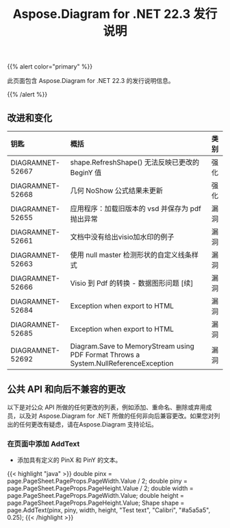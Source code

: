 ﻿---
title: Aspose.Diagram for .NET 22.3 发行说明
type: docs
weight: 25
url: /zh/net/aspose-diagram-for-net-22-3-release-notes/
---
{{% alert color="primary" %}} 

此页面包含 Aspose.Diagram for .NET 22.3 的发行说明信息。

{{% /alert %}} 
## **改进和变化**

|**钥匙**|**概括**|**类别**|
|:- |:- |:- |
|DIAGRAMNET-52667|shape.RefreshShape() 无法反映已更改的 BeginY 值|强化|
|DIAGRAMNET-52668|几何 NoShow 公式结果未更新|强化|
|DIAGRAMNET-52655|应用程序：加载旧版本的 vsd 并保存为 pdf 抛出异常|漏洞|
|DIAGRAMNET-52661|文档中没有给出visio加水印的例子|漏洞|
|DIAGRAMNET-52663|使用 null master 检测形状的自定义线条样式|漏洞|
|DIAGRAMNET-52666|Visio 到 Pdf 的转换 - 数据图形问题 [续]|漏洞|
|DIAGRAMNET-52684|Exception when export to HTML|漏洞|
|DIAGRAMNET-52685|Exception when export to HTML|漏洞|
|DIAGRAMNET-52692|Diagram.Save to MemoryStream using PDF Format Throws a System.NullReferenceException|漏洞|

## **公共 API 和向后不兼容的更改**
以下是对公众 API 所做的任何更改的列表，例如添加、重命名、删除或弃用成员，以及对 Aspose.Diagram for .NET 所做的任何非向后兼容更改。如果您对列出的任何更改有疑虑，请在Aspose.Diagram 支持论坛。

### **在页面中添加 AddText**
- 添加具有定义的 PinX 和 PinY 的文本。

{{< highlight "java" >}}
double pinx = page.PageSheet.PageProps.PageWidth.Value / 2;
double piny = page.PageSheet.PageProps.PageHeight.Value / 2;
double width = page.PageSheet.PageProps.PageWidth.Value;
double height = page.PageSheet.PageProps.PageHeight.Value;
Shape shape = page.AddText(pinx, piny, width, height, "Test text", "Calibri", "#a5a5a5", 0.25);
{{< /highlight >}}
